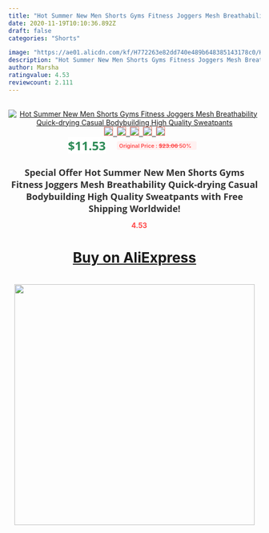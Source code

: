 ```yaml
---
title: "Hot Summer New Men Shorts Gyms Fitness Joggers Mesh Breathability Quick-drying Casual Bodybuilding High Quality Sweatpants"
date: 2020-11-19T10:10:36.892Z
draft: false
categories: "Shorts"

image: "https://ae01.alicdn.com/kf/H772263e82dd740e489b648385143178c0/Hot-Summer-New-Men-Shorts-Gyms-Fitness-Joggers-Mesh-Breathability-Quick-drying-Casual-Bodybuilding-High-Quality.jpg"
description: "Hot Summer New Men Shorts Gyms Fitness Joggers Mesh Breathability Quick-drying Casual Bodybuilding High Quality Sweatpants"
author: Marsha
ratingvalue: 4.53
reviewcount: 2.111
---
```

<br>
<div style="text-align: center;">
<a href="https://s.click.aliexpress.com/e/_9f6Lvx" target="_blank" rel="nofollow noopener noreferrer"><img alt="Hot Summer New Men Shorts Gyms Fitness Joggers Mesh Breathability Quick-drying Casual Bodybuilding High Quality Sweatpants" class="magnifier-image" src="https://ae01.alicdn.com/kf/H772263e82dd740e489b648385143178c0/Hot-Summer-New-Men-Shorts-Gyms-Fitness-Joggers-Mesh-Breathability-Quick-drying-Casual-Bodybuilding-High-Quality.jpg_640x640.jpg">
<br>
<img style="border:1px solid salmon" src="https://ae01.alicdn.com/kf/H772263e82dd740e489b648385143178c0/Hot-Summer-New-Men-Shorts-Gyms-Fitness-Joggers-Mesh-Breathability-Quick-drying-Casual-Bodybuilding-High-Quality.jpg_120x120.jpg">&nbsp;&nbsp;<img style="border:1px solid salmon" src="https://ae01.alicdn.com/kf/Ha563698f39064097b77d9718bced561ec/Hot-Summer-New-Men-Shorts-Gyms-Fitness-Joggers-Mesh-Breathability-Quick-drying-Casual-Bodybuilding-High-Quality.jpg_120x120.jpg">&nbsp;&nbsp;<img style="border:1px solid salmon" src="https://ae01.alicdn.com/kf/H8f71d5dc4a934f189605a1d64c6ddd6ef/Hot-Summer-New-Men-Shorts-Gyms-Fitness-Joggers-Mesh-Breathability-Quick-drying-Casual-Bodybuilding-High-Quality.jpg_120x120.jpg">&nbsp;&nbsp;<img style="border:1px solid salmon" src="https://ae01.alicdn.com/kf/H47789a5b7e034497a76720d8effdc2a1B/Hot-Summer-New-Men-Shorts-Gyms-Fitness-Joggers-Mesh-Breathability-Quick-drying-Casual-Bodybuilding-High-Quality.jpg_120x120.jpg">&nbsp;&nbsp;<img style="border:1px solid salmon" src="https://ae01.alicdn.com/kf/Hb4539e1445934719985871c839414e53w/Hot-Summer-New-Men-Shorts-Gyms-Fitness-Joggers-Mesh-Breathability-Quick-drying-Casual-Bodybuilding-High-Quality.jpg_120x120.jpg"></a></div><br0>
<div style="text-align: center;"><span style="background-color: white; border: 0px; box-sizing: border-box; color: seagreen; display: inline-block; font-family: &quot;open sans&quot; , &quot;arial&quot; , &quot;helvetica&quot; , sans-serif , &quot;heiti&quot;; font-size: 24px; font-stretch: inherit; font-weight: 700; line-height: inherit; margin: 0px 10px 0px 0px; padding: 0px; vertical-align: middle;">$11.53 </span>
<span style="background: rgb(255 , 241 , 241); border-radius: 3px; border: 0px; box-sizing: border-box; color: #ff4747; display: inline-block; font-family: inherit; font-size: 12px; font-stretch: inherit; font-style: inherit; font-variant: inherit; font-weight: 600; line-height: inherit; margin: 0px; padding: 2px 5px; transform: scale(0.9); vertical-align: middle;">Original Price : <b style="text-decoration: line-through;">$23.06 </b> 50%&nbsp;&nbsp;</span></div>
<h1 style="color: #333333; display: inline-block; font-family: &quot;open sans&quot; , &quot;arial&quot; , &quot;helvetica&quot; , sans-serif , &quot;heiti&quot;; font-size: 18px; font-stretch: inherit; font-weight: 700; text-align: center;">Special Offer Hot Summer New Men Shorts Gyms Fitness Joggers Mesh Breathability Quick-drying Casual Bodybuilding High Quality Sweatpants with Free Shipping Worldwide!</h1>
<div style="color: #ff4747; text-align: center;">
<img src="https://4.bp.blogspot.com/-M0ZcTcb-5uY/XleCXlxnR4I/AAAAAAAAAEc/OrjgMkXV1oMQFaCRZj5HQwOCBcu3w1FegCPcBGAYYCw/s1600/star.png" style="height: 15px;">&nbsp;<b>4.53</b></div>
<div class="button_cont" align="center"><a class="buynow_a" href="https://s.click.aliexpress.com/e/_9f6Lvx" target="_blank" rel="nofollow noopener noreferrer"><H1>Buy on AliExpress</H1></a></div><br>
<div class="separator" style="clear: both; text-align: center;">
<img src="https://lh3.googleusercontent.com/-pTy5HemUv9M/XlePHvY0dAI/AAAAAAAAAE4/0nX5iRUoIWY8eMW9Dpxeirr157OZliDIgCLcBGAsYHQ/s1600/badge.gif" width="480">
</div>
